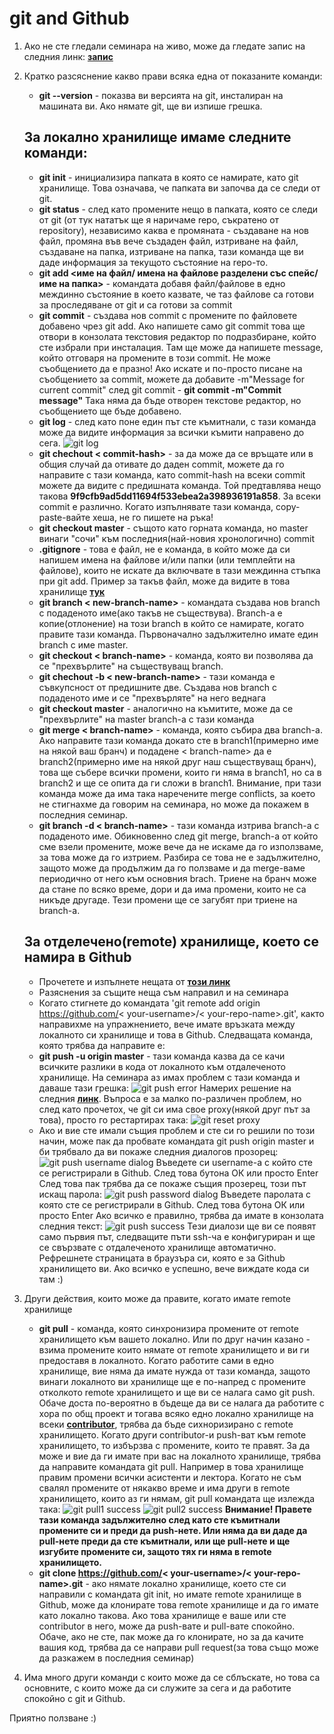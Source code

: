 # git and Github

1. Ако не сте гледали семинара на живо, може да гледате запис на следния линк: [**запис**](https://drive.google.com/drive/folders/0B2mK2PokkjqTfmk2ZjhhVDBwNWVhVEd6bnU4SFlES2loQ0hhcHVRSGVsZDA2Q0ZjNkY0dXM)

2. Кратко разсяснение какво прави всяка една от показаните команди:
	* **git --version** - показва ви версията на git, инсталиран на машината ви. Ако нямате git, ще ви изпише грешка.

	## За локално хранилище имаме следните команди:
	* **git init** - инициализира папката в която се намирате, като git хранилище. Това означава, че папката ви започва да се следи от git. 
	* **git status** - след като промените нещо в папката, която се следи от git (от тук нататък ще я наричаме repo, съкратено от repository), независимо каква е промяната - създаване на нов файл, промяна във вече създаден файл, изтриване на файл, създаване на папка, изтриване на папка, тази команда ще ви даде информация за текущото състояние на repo-то.
	* **git add <име на файл/ имена на файлове разделени със спейс/ име на папка>** - командата добавя файл/файлове в едно междинно състояние в което казвате, че таз файлове са готови за проследяване от git и са готови за commit
	* **git commit** - създава нов commit с промените по файловете добавено чрез git add. Ако напишете само git commit това ще отвори в конзолата текстовия редактор по подразбиране, който сте избрали при инсталация. Там ще може да напишете message, който отговаря на промените в този commit. Не може съобщението да е празно! Ако искате и по-просто писане на съобщението за commit, можете да добавите -m"Message for current commit" след git commit - **git commit -m"Commit message"** Така няма да бъде отворен текстове редактор, но съобщението ще бъде добавено.
	* **git log** - след като поне един път сте къмитнали, с тази команда може да видите информация за всички къмити направено до сега.
	![git log](pictures/git_log.PNG)
	* **git chechout < commit-hash>** - за да може да се връщате или в общия случай да отивате до даден commit, можете да го направите с тази команда, като commit-hash на всеки commit можете да видите с предишната команда. Той предтавлява нещо такова **9f9cfb9ad5dd11694f533ebea2a398936191a858**. За всеки commit е различно. Когато изпълнявате тази команда, copy-paste-вайте хеша, не го пишете на ръка!
	* **git checkout master** - същото като горната команда, но master винаги "сочи" към последния(най-новия хронологично) commit
	* **.gitignore** - това е файл, не е команда, в който може да си напишем имена на файлове и/или папки (или темплейти на файлове), които не искате да включвате в тази междинна стъпка при git add. Пример за такъв файл, може да видите в това хранилище [**тук**](https://github.com/triffon/oop-2019-20/blob/master/.gitignore)
	* **git branch < new-branch-name>** - командата създава нов branch с подаденото име(ако такъв не съществува). Branch-a е копие(отлонение) на този branch в който се намирате, когато правите тази команда. Първоначално задължително имате един branch с име master.
	* **git checkout < branch-name>** - команда, която ви позволява да се "прехвърлите" на съществуващ branch. 
	* **git chechout -b < new-branch-name>** - тази команда е съвкупсност от предишните две. Създава нов branch с подаденото име и се "прехвърляте" на него веднага
	* **git checkout master** - аналогично на къмитите, може да се "прехвърлите" на master branch-a с тази команда
	* **git merge < branch-name>** - команда, която събира два branch-a. Ако направите тази команда докато сте в branch1(примерно име на някой ваш бранч) и подадене < branch-name> да е branch2(примерно име на някой друг наш съществуващ бранч), това ще събере всички промени, които ги няма в branch1, но са в branch2 и ще се опита да ги сложи в branch1. Внимание, при тази команда може да има така наречените merge conflicts, за което не стигнахме да говорим на семинара, но може да покажем в последния семинар.
	* **git branch -d < branch-name>** - тази команда изтрива branch-а с подаденото име. Обикновенно след git merge, branch-a от който сме взели промените, може вече да не искаме да го използваме, за това може да го изтрием. Разбира се това не е задължително, защото може да продължим да го ползваме и да merge-ваме периодично от него към основния brach. Триене на бранч може да стане по всяко време, дори и да има промени, които не са никъде другаде. Тези промени ще се загубят при триене на branch-a.

	## За отделечено(remote) хранилище, което се намира в Github
	* Прочетете и изпълнете нещата от [**този линк**](https://www.notion.so/Introduction-to-GitHub-202af6f64bbd4299b15f238dcd09d2a7)
	* Разяснения за същите неща съм направил и на семинара
	* Когато стигнете до командата 'git remote add origin https://github.com/< your-username>/< your-repo-name>.git', както направихме на упражнението, вече имате връзката между локалното си хранилище и това в Github. Следващата команда, която трябва да направите е:
	* **git push -u origin master** - тази команда казва да се качи всичките разлики в кода от локалното към отдалеченото хранилище.
	На семинара аз имах проблем с тази команда и даваше тази грешка:
	![git push error](pictures/push-error.PNG)
	Намерих решение на следния [**линк**](https://stackoverflow.com/questions/50996912/could-not-resolve-proxy-git-clone/51016837). Въпроса е за малко по-различен проблем, но след като прочетох, че git си има свое proxy(някой друг път за това), просто го рестартирах така:
	![git reset proxy](pictures/config_proxy.PNG)
	* Ако и вие сте имали същия проблем и сте си го решили по този начин, може пак да пробвате командата git push origin master и би трябвало да ви покаже следния диалогов прозорец:
	![git push username dialog](pictures/git_push_origin_master.PNG)
	Въведете си username-a с който сте се регистрирали в Github. След това бутона ОК или просто Enter
	След това пак трябва да се покаже същия прозерец, този път искащ парола:
	![git push password dialog](pictures/git_push_origin_master1.PNG)
	Въведете паролата с която сте се регистрирали в Github. След това бутона ОК или просто Enter
	Ако всичко е правилно, трябва да имате в конзолата следния текст:
	![git push success](pictures/git_push_origin_master2.PNG)
	Тези диалози ще ви се появят само първия път, следващите пъти ssh-ча е конфигуриран и ще се свързвате с отдалеченото хранилище автоматично.
	Рефрешнете страницата в браузъра си, която е за Github хранилището ви. Ако всичко е успешно, вече виждате кода си там :)

3. Други действия, които може да правите, когато имате remote хранилище
	* **git pull** - команда, която синхронизира промените от remote хранилището към вашето локално. Или по друг начин казано - взима промените които нямате от remote хранилището и ви ги предоставя в локалното. Когато работите сами в едно хранилище, вие няма да имате нужда от тази команда, защото винаги локалното ви хранилище ще е по-напред с промените отколкото remote хранилището и ще ви се налага само git push. Обаче доста по-вероятно в бъдеще да ви се налага да работите с хора по общ проект и тогава всяко едно локално хранилище на всеки [**contributor**](https://github.blog/2013-01-07-introducing-contributions/), трябва да бъде сихноризирано с remote хранилището. Когато други contributor-и push-ват към remote хранилището, то избързва с промените, които те правят. За да може и вие да ги имате при вас на локалното хранилище, трябва да направите командата git pull. Например в това хранилище правим промени всички асистенти и лектора. Когато не съм свалял промените от някакво време и има други в remote хранилището, които аз ги нямам, git pull командата ще излежда така:
	![git pull1 success](pictures/git_pull1.PNG)
	![git pull2 success](pictures/git_pull2.PNG)
	**Внимание! Правете тази команда задължително след като сте къмитнали промените си и преди да push-нете. Или няма да ви даде да pull-нете преди да сте къмитнали, или ще pull-нете и ще изгубите промените си, защото тях ги няма в remote хранилището.**
	* **git clone https://github.com/< your-username>/< your-repo-name>.git** - ако нямате локално хранилище, което сте си направили с командата git init, но имате remote хранилище в Github, може да клонирате това remote хранилище и да го имате като локално такова. Ако това хранилище е ваше или сте contributor в него, може да push-вате и pull-вате спокойно. Обаче, ако не сте, пак може да го клонирате, но за да качите вашия код, трябва да се направи pull request(за това също може да разкажем в последния семинар)

4. Има много други команди с които може да се сблъскате, но това са основните, с които може да си служите за сега и да работите спокойно с git и Github.

Приятно ползване :)